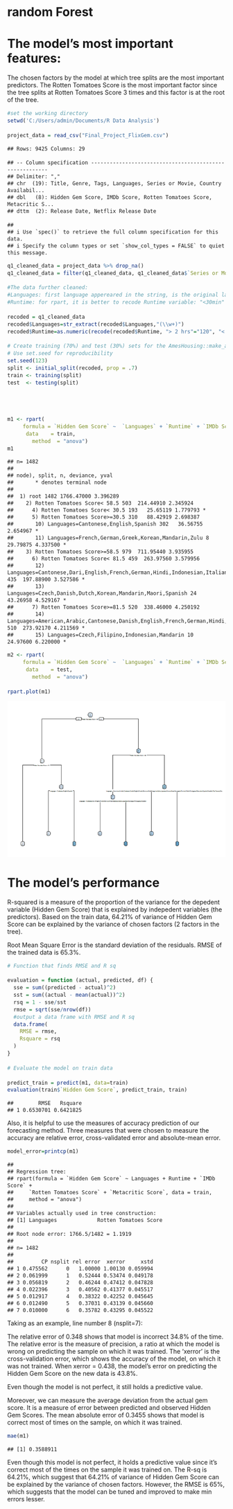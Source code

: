 random Forest
================

# The model’s most important features:

The chosen factors by the model at which tree splits are the most
important predictors. The Rotten Tomatoes Score is the most important
factor since the tree splits at Rotten Tomatoes Score 3 times and this
factor is at the root of the tree.

``` r
#set the working directory
setwd('C:/Users/admin/Documents/R Data Analysis')

project_data = read_csv("Final_Project_FlixGem.csv")
```

    ## Rows: 9425 Columns: 29

    ## -- Column specification --------------------------------------------------------
    ## Delimiter: ","
    ## chr  (19): Title, Genre, Tags, Languages, Series or Movie, Country Availabil...
    ## dbl   (8): Hidden Gem Score, IMDb Score, Rotten Tomatoes Score, Metacritic S...
    ## dttm  (2): Release Date, Netflix Release Date

    ## 
    ## i Use `spec()` to retrieve the full column specification for this data.
    ## i Specify the column types or set `show_col_types = FALSE` to quiet this message.

``` r
q1_cleaned_data = project_data %>% drop_na() 
q1_cleaned_data = filter(q1_cleaned_data, q1_cleaned_data$`Series or Movie`=="Movie")

#The data further cleaned:
#Languages: first language appereared in the string, is the original language. This is the language that we consider for our dataset
#Runtime: for rpart, it is better to recode Runtime variable: "<30min" as numeric 30, 1-2hour as numeric 60, and >2 hrs as numeric 120

recoded = q1_cleaned_data
recoded$Languages=str_extract(recoded$Languages,"(\\w+)")
recoded$Runtime=as.numeric(recode(recoded$Runtime, "> 2 hrs"="120", "< 30 minutes"="30", "1-2 hour"="60"))

# Create training (70%) and test (30%) sets for the AmesHousing::make_ames() data.
# Use set.seed for reproducibility
set.seed(123)
split <- initial_split(recoded, prop = .7)
train <- training(split)
test  <- testing(split)




m1 <- rpart(
     formula = `Hidden Gem Score` ~  `Languages` + `Runtime` + `IMDb Score` + `Rotten Tomatoes Score` + `Metacritic Score`,
      data    = train,
        method  = "anova")
m1
```

    ## n= 1482 
    ## 
    ## node), split, n, deviance, yval
    ##       * denotes terminal node
    ## 
    ##  1) root 1482 1766.47000 3.396289  
    ##    2) Rotten Tomatoes Score< 58.5 503  214.44910 2.345924  
    ##      4) Rotten Tomatoes Score< 30.5 193   25.65119 1.779793 *
    ##      5) Rotten Tomatoes Score>=30.5 310   88.42919 2.698387  
    ##       10) Languages=Cantonese,English,Spanish 302   36.56755 2.654967 *
    ##       11) Languages=French,German,Greek,Korean,Mandarin,Zulu 8   29.79875 4.337500 *
    ##    3) Rotten Tomatoes Score>=58.5 979  711.95440 3.935955  
    ##      6) Rotten Tomatoes Score< 81.5 459  263.97560 3.579956  
    ##       12) Languages=Cantonese,Dari,English,French,German,Hindi,Indonesian,Italian,Japanese,Norwegian,Portuguese,Swedish 435  197.88900 3.527586 *
    ##       13) Languages=Czech,Danish,Dutch,Korean,Mandarin,Maori,Spanish 24   43.26958 4.529167 *
    ##      7) Rotten Tomatoes Score>=81.5 520  338.46000 4.250192  
    ##       14) Languages=American,Arabic,Cantonese,Danish,English,French,German,Hindi,Hungarian,Italian,Japanese,Korean,None,Norwegian,Persian,Polish,Portuguese,Romanian,Spanish,Swedish,Thai,Tswana,Zulu 510  273.92170 4.211569 *
    ##       15) Languages=Czech,Filipino,Indonesian,Mandarin 10   24.97600 6.220000 *

``` r
m2 <- rpart(
     formula = `Hidden Gem Score` ~  `Languages` + `Runtime` + `IMDb Score` + `Rotten Tomatoes Score` + `Metacritic Score`,
      data    = test,
        method  = "anova")

rpart.plot(m1)
```

![](randomForest_Analysis_files/figure-gfm/unnamed-chunk-2-1.png)<!-- -->

# The model’s performance

R-squared is a measure of the proportion of the variance for the
depedent variable (Hidden Gem Score) that is explained by indepedent
variables (the predictors). Based on the train data, 64.21% of variance
of Hidden Gem Score can be explained by the variance of chosen factors
(2 factors in the tree).

Root Mean Square Error is the standard deviation of the residuals. RMSE
of the trained data is 65.3%.

``` r
# Function that finds RMSE and R sq

evaluation = function (actual, predicted, df) {
  sse = sum((predicted - actual)^2)
  sst = sum((actual - mean(actual))^2)
  rsq = 1 - sse/sst
  rmse = sqrt(sse/nrow(df))
  #output a data frame with RMSE and R sq
  data.frame(
    RMSE = rmse,
    Rsquare = rsq
  )
}

# Evaluate the model on train data

predict_train = predict(m1, data=train)
evaluation(train$`Hidden Gem Score`, predict_train, train)
```

    ##        RMSE   Rsquare
    ## 1 0.6530701 0.6421825

Also, it is helpful to use the measures of accuracy prediction of our
forecasting method. Three measures that were chosen to measure the
accuracy are relative error, cross-validated error and absolute-mean
error.

``` r
model_error=printcp(m1)
```

    ## 
    ## Regression tree:
    ## rpart(formula = `Hidden Gem Score` ~ Languages + Runtime + `IMDb Score` + 
    ##     `Rotten Tomatoes Score` + `Metacritic Score`, data = train, 
    ##     method = "anova")
    ## 
    ## Variables actually used in tree construction:
    ## [1] Languages             Rotten Tomatoes Score
    ## 
    ## Root node error: 1766.5/1482 = 1.1919
    ## 
    ## n= 1482 
    ## 
    ##         CP nsplit rel error  xerror     xstd
    ## 1 0.475562      0   1.00000 1.00130 0.059994
    ## 2 0.061999      1   0.52444 0.53474 0.049178
    ## 3 0.056819      2   0.46244 0.47412 0.047828
    ## 4 0.022396      3   0.40562 0.41377 0.045517
    ## 5 0.012917      4   0.38322 0.42252 0.045645
    ## 6 0.012490      5   0.37031 0.43139 0.045660
    ## 7 0.010000      6   0.35782 0.43295 0.045522

Taking as an example, line number 8 (nsplit=7):

The relative error of 0.348 shows that model is incorrect 34.8% of the
time. The relative error is the measure of precision, a ratio at which
the model is wrong on predicting the sample on which it was trained. The
‘xerror’ is the cross-validation error, which shows the accuracy of the
model, on which it was not trained. When xerror = 0.438, the model’s
error on predicting the Hidden Gem Score on the new data is 43.8%.

Even though the model is not perfect, it still holds a predictive value.

Moreover, we can measure the average deviation from the actual gem
score. It is a measure of error between predicted and observed Hidden
Gem Scores. The mean absolute error of 0.3455 shows that model is
correct most of times on the sample, on which it was trained.

``` r
mae(m1)
```

    ## [1] 0.3588911

Even though this model is not perfect, it holds a predictive value since
it’s correct most of the times on the sample it was trained on. The R-sq
is 64.21%, which suggest that 64.21% of variance of Hidden Gem Score can
be explained by the variance of chosen factors. However, the RMSE is
65%, which suggests that the model can be tuned and improved to make min
errors lesser.
